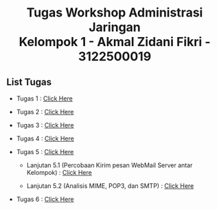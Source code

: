 <h1 style="text-align:center;">Tugas Workshop Administrasi Jaringan <br>Kelompok 1 - Akmal Zidani Fikri - 3122500019</h1>

## List Tugas

- Tugas 1 : [Click Here](https://github.com/akmalzidani/SysAdmin-3122500019/blob/main/Tugas1.md)
- Tugas 2 : [Click Here](https://github.com/akmalzidani/SysAdmin-3122500019/blob/main/Tugas2.md)
- Tugas 3 : [Click Here](https://github.com/akmalzidani/SysAdmin-3122500019/blob/main/Tugas3.md)
- Tugas 4 : [Click Here](https://github.com/akmalzidani/SysAdmin-3122500019/blob/main/Tugas4.md)
- Tugas 5 : [Click Here](https://github.com/akmalzidani/SysAdmin-3122500019/blob/main/Tugas5.md)

  - Lanjutan 5.1 (Percobaan Kirim pesan WebMail Server antar Kelompok) : [Click Here](https://github.com/akmalzidani/SysAdmin-3122500019/blob/main/Tugas5.1.md)

  - Lanjutan 5.2 (Analisis MIME, POP3, dan SMTP) : [Click Here](https://github.com/akmalzidani/SysAdmin-3122500019/blob/main/Tugas5.2.md)

- Tugas 6 : [Click Here](https://github.com/akmalzidani/SysAdmin-3122500019/blob/main/Tugas6.md)
